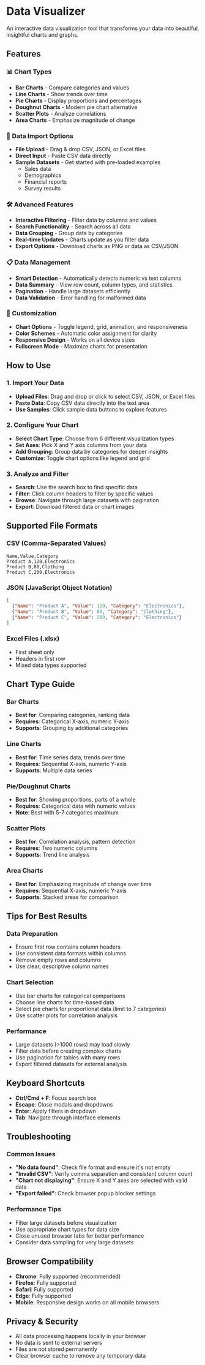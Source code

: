 # Data Visualizer

An interactive data visualization tool that transforms your data into beautiful, insightful charts and graphs.

## Features

### 📊 Chart Types
- **Bar Charts** - Compare categories and values
- **Line Charts** - Show trends over time
- **Pie Charts** - Display proportions and percentages
- **Doughnut Charts** - Modern pie chart alternative
- **Scatter Plots** - Analyze correlations
- **Area Charts** - Emphasize magnitude of change

### 📁 Data Import Options
- **File Upload** - Drag & drop CSV, JSON, or Excel files
- **Direct Input** - Paste CSV data directly
- **Sample Datasets** - Get started with pre-loaded examples
  - Sales data
  - Demographics
  - Financial reports
  - Survey results

### 🛠️ Advanced Features
- **Interactive Filtering** - Filter data by columns and values
- **Search Functionality** - Search across all data
- **Data Grouping** - Group data by categories
- **Real-time Updates** - Charts update as you filter data
- **Export Options** - Download charts as PNG or data as CSV/JSON

### 📋 Data Management
- **Smart Detection** - Automatically detects numeric vs text columns
- **Data Summary** - View row count, column types, and statistics
- **Pagination** - Handle large datasets efficiently
- **Data Validation** - Error handling for malformed data

### 🎨 Customization
- **Chart Options** - Toggle legend, grid, animation, and responsiveness
- **Color Schemes** - Automatic color assignment for clarity
- **Responsive Design** - Works on all device sizes
- **Fullscreen Mode** - Maximize charts for presentation

## How to Use

### 1. Import Your Data
- **Upload Files**: Drag and drop or click to select CSV, JSON, or Excel files
- **Paste Data**: Copy CSV data directly into the text area
- **Use Samples**: Click sample data buttons to explore features

### 2. Configure Your Chart
- **Select Chart Type**: Choose from 6 different visualization types
- **Set Axes**: Pick X and Y axis columns from your data
- **Add Grouping**: Group data by categories for deeper insights
- **Customize**: Toggle chart options like legend and grid

### 3. Analyze and Filter
- **Search**: Use the search box to find specific data
- **Filter**: Click column headers to filter by specific values
- **Browse**: Navigate through large datasets with pagination
- **Export**: Download filtered data or chart images

## Supported File Formats

### CSV (Comma-Separated Values)
```csv
Name,Value,Category
Product A,120,Electronics
Product B,80,Clothing
Product C,200,Electronics
```

### JSON (JavaScript Object Notation)
```json
[
  {"Name": "Product A", "Value": 120, "Category": "Electronics"},
  {"Name": "Product B", "Value": 80, "Category": "Clothing"},
  {"Name": "Product C", "Value": 200, "Category": "Electronics"}
]
```

### Excel Files (.xlsx)
- First sheet only
- Headers in first row
- Mixed data types supported

## Chart Type Guide

### Bar Charts
- **Best for**: Comparing categories, ranking data
- **Requires**: Categorical X-axis, numeric Y-axis
- **Supports**: Grouping by additional categories

### Line Charts
- **Best for**: Time series data, trends over time
- **Requires**: Sequential X-axis, numeric Y-axis
- **Supports**: Multiple data series

### Pie/Doughnut Charts
- **Best for**: Showing proportions, parts of a whole
- **Requires**: Categorical data with numeric values
- **Note**: Best with 5-7 categories maximum

### Scatter Plots
- **Best for**: Correlation analysis, pattern detection
- **Requires**: Two numeric columns
- **Supports**: Trend line analysis

### Area Charts
- **Best for**: Emphasizing magnitude of change over time
- **Requires**: Sequential X-axis, numeric Y-axis
- **Supports**: Stacked areas for comparison

## Tips for Best Results

### Data Preparation
- Ensure first row contains column headers
- Use consistent data formats within columns
- Remove empty rows and columns
- Use clear, descriptive column names

### Chart Selection
- Use bar charts for categorical comparisons
- Choose line charts for time-based data
- Select pie charts for proportional data (limit to 7 categories)
- Use scatter plots for correlation analysis

### Performance
- Large datasets (>1000 rows) may load slowly
- Filter data before creating complex charts
- Use pagination for tables with many rows
- Export filtered datasets for external analysis

## Keyboard Shortcuts

- **Ctrl/Cmd + F**: Focus search box
- **Escape**: Close modals and dropdowns
- **Enter**: Apply filters in dropdown
- **Tab**: Navigate through interface elements

## Troubleshooting

### Common Issues
- **"No data found"**: Check file format and ensure it's not empty
- **"Invalid CSV"**: Verify comma separation and consistent column count
- **"Chart not displaying"**: Ensure X and Y axes are selected with valid data
- **"Export failed"**: Check browser popup blocker settings

### Performance Tips
- Filter large datasets before visualization
- Use appropriate chart types for data size
- Close unused browser tabs for better performance
- Consider data sampling for very large datasets

## Browser Compatibility

- **Chrome**: Fully supported (recommended)
- **Firefox**: Fully supported
- **Safari**: Fully supported
- **Edge**: Fully supported
- **Mobile**: Responsive design works on all mobile browsers

## Privacy & Security

- All data processing happens locally in your browser
- No data is sent to external servers
- Files are not stored permanently
- Clear browser cache to remove any temporary data

